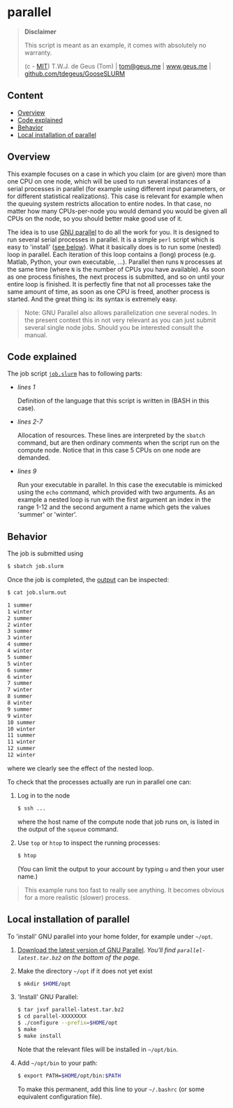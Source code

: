 # parallel

> **Disclaimer**
> 
> This script is meant as an example, it comes with absolutely no warranty.
> 
>   (c - [MIT](../../LICENSE)) T.W.J. de Geus (Tom) | tom@geus.me | www.geus.me | [github.com/tdegeus/GooseSLURM](https://github.com/tdegeus/GooseSLURM)

## Content

<!-- MarkdownTOC -->

- [Overview](#overview)
- [Code explained](#code-explained)
- [Behavior](#behavior)
- [Local installation of parallel](#local-installation-of-parallel)

<!-- /MarkdownTOC -->

## Overview

This example focuses on a case in which you claim (or are given) more than one CPU on one node, which will be used to run several instances of a serial processes in parallel (for example using different input parameters, or for different statistical realizations). This case is relevant for example when the queuing system restricts allocation to entire nodes. In that case, no matter how many CPUs-per-node you would demand you would be given all CPUs on the node, so you should better make good use of it.

The idea is to use [GNU parallel](https://www.gnu.org/software/parallel/) to do all the work for you. It is designed to run several serial processes in parallel. It is a simple `perl` script which is easy to 'install' ([see below](#local-installation-of-parallel)).  What it basically does is to run some (nested) loop in parallel. Each iteration of this loop contains a (long) process (e.g. Matlab, Python, your own executable, ...). Parallel then runs `N` processes at the same time (where `N` is the number of CPUs you have available). As soon as one process finishes, the next process is submitted, and so on until your entire loop is finished. It is perfectly fine that not all processes take the same amount of time, as soon as one CPU is freed, another process is started. And the great thing is: its syntax is extremely easy.

> Note: GNU Parallel also allows parallelization one several nodes. In the present context this in not very relevant as you can just submit several single node jobs. Should you be interested consult the manual.

## Code explained

The job script [`job.slurm`](job.slurm) has to following parts:

*   *lines 1*

    Definition of the language that this script is written in (BASH in this case).

*   *lines 2-7*

    Allocation of resources. These lines are interpreted by the `sbatch` command, but are then ordinary comments when the script run on the compute node. Notice that in this case 5 CPUs on one node are demanded.

*   *lines 9*

    Run your executable in parallel. In this case the executable is mimicked using the `echo` command, which provided with two arguments. As an example a nested loop is run with the first argument an index in the range 1-12 and the second argument a name which gets the values 'summer' or 'winter'.

## Behavior

The job is submitted using

```bash
$ sbatch job.slurm
```

Once the job is completed, the [output](job.slurm.out) can be inspected:

```bash
$ cat job.slurm.out

1 summer
1 winter
2 summer
2 winter
3 summer
3 winter
4 summer
4 winter
5 summer
5 winter
6 summer
6 winter
7 summer
7 winter
8 summer
8 winter
9 summer
9 winter
10 summer
10 winter
11 summer
11 winter
12 summer
12 winter
```

where we clearly see the effect of the nested loop.

To check that the processes actually are run in parallel one can:

1.  Log in to the node

    ```bash
    $ ssh ...
    ```

    where the host name of the compute node that job runs on, is listed in the output of the `squeue` command.

2.  Use `top` or `htop` to inspect the running processes:

    ```bash
    $ htop
    ```

    (You can limit the output to your account by typing `u` and then your user name.)

> This example runs too fast to really see anything. It becomes obvious for a more realistic (slower) process.

## Local installation of parallel

To 'install' GNU parallel into your home folder, for example under `~/opt`. 

1.  [Download the latest version of GNU Parallel](http://ftp.gnu.org/gnu/parallel/). *You'll find `parallel-latest.tar.bz2` on the bottom of the page.*

2.  Make the directory `~/opt` if it does not yet exist

    ```bash
    $ mkdir $HOME/opt
    ```

3.  'Install' GNU Parallel:

    ```bash
    $ tar jxvf parallel-latest.tar.bz2
    $ cd parallel-XXXXXXXX
    $ ./configure --prefix=$HOME/opt
    $ make
    $ make install
    ```

    Note that the relevant files will be installed in `~/opt/bin`.

4.  Add `~/opt/bin` to your path:

    ```bash
    $ export PATH=$HOME/opt/bin:$PATH
    ```

    To make this permanent, add this line to your `~/.bashrc` (or some equivalent configuration file).

